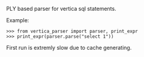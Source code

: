 PLY based parser for vertica sql statements.

Example:

```
>>> from vertica_parser import parser, print_expr
>>> print_expr(parser.parse("select 1"))
```

First run is extremly slow due to cache generating.

